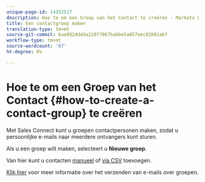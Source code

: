 ```yaml
---
unique-page-id: 14352517
description: Hoe te om een Groep van het Contact te creëren - Marketo Dos - de Documentatie van het Product
title: Een contactgroep maken
translation-type: tm+mt
source-git-commit: 6ae882dddda220f7067babbe5a057eec82601abf
workflow-type: tm+mt
source-wordcount: '67'
ht-degree: 0%

---
```



# Hoe te om een Groep van het Contact {#how-to-create-a-contact-group} te creëren

Met Sales Connect kunt u groepen contactpersonen maken, zodat u persoonlijke e-mails naar meerdere ontvangers kunt sturen.

Als u een groep wilt maken, selecteert u **Nieuwe groep**.

Van hier kunt u contacten [manueel](/help/marketo/product-docs/marketo-sales-connect/people/managing-contacts/creating-and-deleting-contacts.md) of [via CSV](/help/marketo/product-docs/marketo-sales-connect/people/managing-contacts/import-contacts-via-csv.md) toevoegen.

[Klik hier](/help/marketo/product-docs/marketo-sales-connect/email/send-a-sales-email/how-to-send-a-group-email.md) voor meer informatie over het verzenden van e-mails over groepen.
